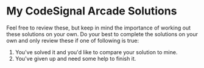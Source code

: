 # My CodeSignal Arcade Solutions

Feel free to review these, but keep in mind the importance of working out these solutions on your own. Do your best to complete the solutions on your own and only review these if one of following is true:

1. You've solved it and you'd like to compare your solution to mine.
1. You've given up and need some help to finish it. 